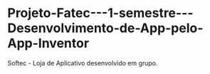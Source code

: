 # Projeto-Fatec---1-semestre---Desenvolvimento-de-App-pelo-App-Inventor
Softec  - Loja de Aplicativo  desenvolvido em grupo.

